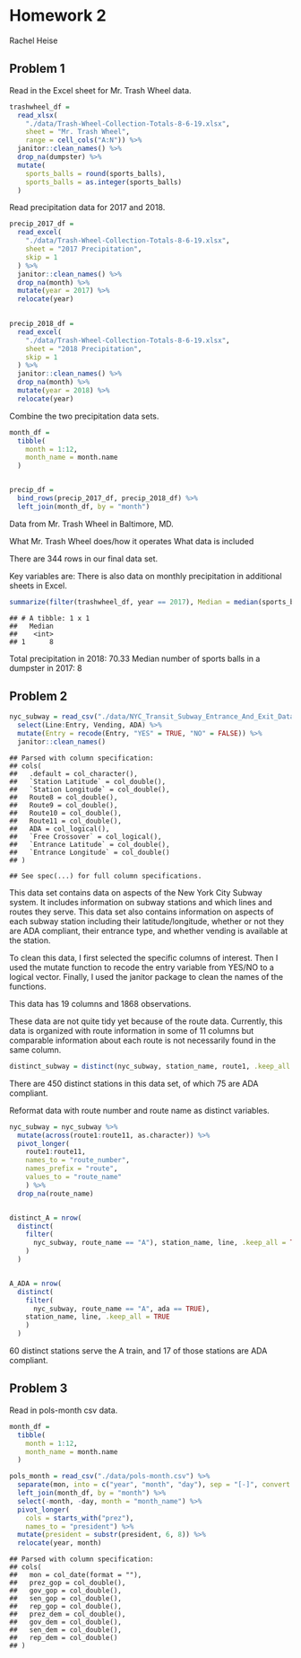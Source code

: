 Homework 2
================
Rachel Heise

## Problem 1

Read in the Excel sheet for Mr. Trash Wheel data.

``` r
trashwheel_df = 
  read_xlsx(
    "./data/Trash-Wheel-Collection-Totals-8-6-19.xlsx",
    sheet = "Mr. Trash Wheel",
    range = cell_cols("A:N")) %>% 
  janitor::clean_names() %>% 
  drop_na(dumpster) %>% 
  mutate(
    sports_balls = round(sports_balls),
    sports_balls = as.integer(sports_balls)
  )
```

Read precipitation data for 2017 and 2018.

``` r
precip_2017_df =
  read_excel(
    "./data/Trash-Wheel-Collection-Totals-8-6-19.xlsx",
    sheet = "2017 Precipitation",
    skip = 1
  ) %>%
  janitor::clean_names() %>% 
  drop_na(month) %>% 
  mutate(year = 2017) %>% 
  relocate(year)
  

precip_2018_df =
  read_excel(
    "./data/Trash-Wheel-Collection-Totals-8-6-19.xlsx",
    sheet = "2018 Precipitation",
    skip = 1
  ) %>% 
  janitor::clean_names() %>% 
  drop_na(month) %>% 
  mutate(year = 2018) %>% 
  relocate(year)
```

Combine the two precipitation data sets.

``` r
month_df = 
  tibble(
    month = 1:12,
    month_name = month.name
  )


precip_df =
  bind_rows(precip_2017_df, precip_2018_df) %>% 
  left_join(month_df, by = "month")
```

Data from Mr. Trash Wheel in Baltimore, MD.

What Mr. Trash Wheel does/how it operates What data is included

There are 344 rows in our final data set.

Key variables are: There is also data on monthly precipitation in
additional sheets in Excel.

``` r
summarize(filter(trashwheel_df, year == 2017), Median = median(sports_balls))
```

    ## # A tibble: 1 x 1
    ##   Median
    ##    <int>
    ## 1      8

Total precipitation in 2018: 70.33 Median number of sports balls in a
dumpster in 2017: 8

## Problem 2

``` r
nyc_subway = read_csv("./data/NYC_Transit_Subway_Entrance_And_Exit_Data.csv") %>%
  select(Line:Entry, Vending, ADA) %>% 
  mutate(Entry = recode(Entry, "YES" = TRUE, "NO" = FALSE)) %>% 
  janitor::clean_names()
```

    ## Parsed with column specification:
    ## cols(
    ##   .default = col_character(),
    ##   `Station Latitude` = col_double(),
    ##   `Station Longitude` = col_double(),
    ##   Route8 = col_double(),
    ##   Route9 = col_double(),
    ##   Route10 = col_double(),
    ##   Route11 = col_double(),
    ##   ADA = col_logical(),
    ##   `Free Crossover` = col_logical(),
    ##   `Entrance Latitude` = col_double(),
    ##   `Entrance Longitude` = col_double()
    ## )

    ## See spec(...) for full column specifications.

This data set contains data on aspects of the New York City Subway
system. It includes information on subway stations and which lines and
routes they serve. This data set also contains information on aspects of
each subway station including their latitude/longitude, whether or not
they are ADA compliant, their entrance type, and whether vending is
available at the station.

To clean this data, I first selected the specific columns of interest.
Then I used the mutate function to recode the entry variable from YES/NO
to a logical vector. Finally, I used the janitor package to clean the
names of the functions.

This data has 19 columns and 1868 observations.

These data are not quite tidy yet because of the route data. Currently,
this data is organized with route information in some of 11 columns but
comparable information about each route is not necessarily found in the
same column.

``` r
distinct_subway = distinct(nyc_subway, station_name, route1, .keep_all = TRUE)
```

There are 450 distinct stations in this data set, of which 75 are ADA
compliant.

Reformat data with route number and route name as distinct variables.

``` r
nyc_subway = nyc_subway %>%
  mutate(across(route1:route11, as.character)) %>% 
  pivot_longer(
    route1:route11,
    names_to = "route_number",
    names_prefix = "route",
    values_to = "route_name"
    ) %>% 
  drop_na(route_name)


distinct_A = nrow(
  distinct(
    filter(
      nyc_subway, route_name == "A"), station_name, line, .keep_all = TRUE
    )
  )


A_ADA = nrow(
  distinct(
    filter(
      nyc_subway, route_name == "A", ada == TRUE),
    station_name, line, .keep_all = TRUE
    )
  )
```

60 distinct stations serve the A train, and 17 of those stations are ADA
compliant.

## Problem 3

Read in pols-month csv data.

``` r
month_df = 
  tibble(
    month = 1:12,
    month_name = month.name
  )

pols_month = read_csv("./data/pols-month.csv") %>% 
  separate(mon, into = c("year", "month", "day"), sep = "[-]", convert = TRUE) %>% 
  left_join(month_df, by = "month") %>% 
  select(-month, -day, month = "month_name") %>% 
  pivot_longer(
    cols = starts_with("prez"),
    names_to = "president") %>% 
  mutate(president = substr(president, 6, 8)) %>% 
  relocate(year, month)
```

    ## Parsed with column specification:
    ## cols(
    ##   mon = col_date(format = ""),
    ##   prez_gop = col_double(),
    ##   gov_gop = col_double(),
    ##   sen_gop = col_double(),
    ##   rep_gop = col_double(),
    ##   prez_dem = col_double(),
    ##   gov_dem = col_double(),
    ##   sen_dem = col_double(),
    ##   rep_dem = col_double()
    ## )
